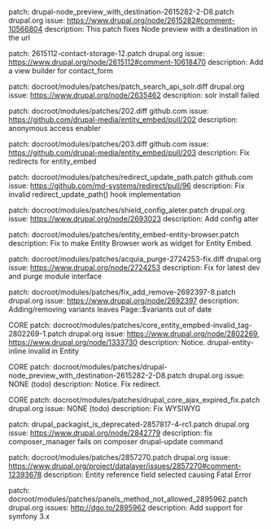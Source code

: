 patch: drupal-node_preview_with_destination-2615282-2-D8.patch
drupal.org issue: https://www.drupal.org/node/2615282#comment-10566804
description: This patch fixes Node preview with a destination in the url

patch: 2615112-contact-storage-12.patch
drupal.org issue: https://www.drupal.org/node/2615112#comment-10618470
description: Add a view builder for contact_form

patch: docroot/modules/patches/patch_search_api_solr.diff
drupal.org issue: https://www.drupal.org/node/2635462
description: solr install failed

patch: docroot/modules/patches/202.diff
github.com issue: https://github.com/drupal-media/entity_embed/pull/202
description: anonymous access enabler

patch: docroot/modules/patches/203.diff
github.com issue: https://github.com/drupal-media/entity_embed/pull/203
description: Fix redirects for entity_embed

patch: docroot/modules/patches/redirect_update_path.patch
github.com issue: https://github.com/md-systems/redirect/pull/96
description: Fix invalid redirect_update_path() hook implementation

patch: docroot/modules/patches/shield_config_aleter.patch
drupal.org issue: https://www.drupal.org/node/2693023
description: Add config alter

patch: docroot/modules/patches/entity_embed-entity-browser.patch
description: Fix to make Entity Browser work as widget for Entity Embed.

patch: docroot/modules/patches/acquia_purge-2724253-fix.diff
drupal.org issue: https://www.drupal.org/node/2724253
description: Fix for latest dev and purge module interface

patch: docroot/modules/patches/fix_add_remove-2692397-8.patch
drupal.org issue: https://www.drupal.org/node/2692397
description: Adding/removing variants leaves Page::$variants out of date

CORE patch: docroot/modules/patches/core_entity_empbed-invalid_tag-2802269-1.patch
drupal.org issue: https://www.drupal.org/node/2802269, https://www.drupal.org/node/1333730
description: Notice. drupal-entity-inline invalid in Entity

CORE patch: docroot/modules/patches/drupal-node_preview_with_destination-2615282-2-D8.patch
drupal.org issue: NONE (todo)
description: Notice. Fix redirect.

CORE patch: docroot/modules/patches/drupal_core_ajax_expired_fix.patch
drupal.org issue: NONE (todo)
description: Fix WYSIWYG

patch: drupal_packagist_is_deprecated-2857817-4-rc1.patch
drupal.org issue: https://www.drupal.org/node/2842779
description: fix composer_manager fails on composer drupal-update command

patch: docroot/modules/patches/2857270.patch
drupal.org issue: https://www.drupal.org/project/datalayer/issues/2857270#comment-12393678
description: Entity reference field selected causing Fatal Error

patch: docroot/modules/patches/panels_method_not_allowed_2895962.patch
drupal.org issues: http://dgo.to/2895962
description: Add support for symfony 3.x
